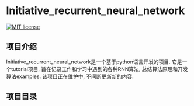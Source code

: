 Initiative_recurrent_neural_network
=========================

[![MIT license](https://img.shields.io/dub/l/vibe-d.svg)](https://github.com/Daniel1586/Initiative__learning/blob/master/LICENSE)

项目介绍
------------

Initiative_recurrent_neural_network是一个基于python语言开发的项目. 它是一个tutorial项目, 旨在记录工作和学习中遇到的各种RNN算法, 总结算法原理和开发算法examples. 该项目正在维护中, 不间断更新新的内容.

项目目录
------------


